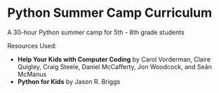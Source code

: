# Python Summer Camp Curriculum
A 30-hour Python summer camp for 5th - 8th grade students 

Resources Used:
* __Help Your Kids with Computer Coding__ by Carol Vorderman, Claire Quigley, Craig Steele, Daniel McCafferty, Jon Woodcock, and Seán McManus
* __Python for Kids__ by Jason R. Briggs
